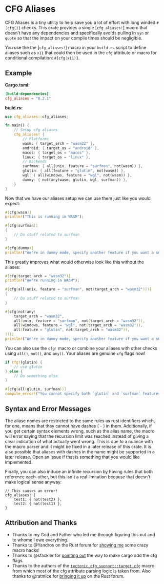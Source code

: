 # CFG Aliases

CFG Aliases is a tiny utility to help save you a lot of effort with long winded `#[cfg()]` checks. This crate provides a single [`cfg_aliases!`] macro that doesn't have any dependencies and specifically avoids pulling in `syn` or `quote` so that the impact on your compile times should be negligible.

You use the the [`cfg_aliases!`] macro in your `build.rs` script to define aliases such as `x11` that could then be used in the `cfg` attribute or macro for conditional compilation: `#[cfg(x11)]`.

## Example

**Cargo.toml:**

```toml
[build-dependencies]
cfg_aliases = "0.2.1"
```

**build.rs:**

```rust
use cfg_aliases::cfg_aliases;

fn main() {
    // Setup cfg aliases
    cfg_aliases! {
        // Platforms
        wasm: { target_arch = "wasm32" },
        android: { target_os = "android" },
        macos: { target_os = "macos" },
        linux: { target_os = "linux" },
        // Backends
        surfman: { all(unix, feature = "surfman", not(wasm)) },
        glutin: { all(feature = "glutin", not(wasm)) },
        wgl: { all(windows, feature = "wgl", not(wasm)) },
        dummy: { not(any(wasm, glutin, wgl, surfman)) },
    }
}
```

Now that we have our aliases setup we can use them just like you would expect:

```rust
#[cfg(wasm)]
println!("This is running in WASM");

#[cfg(surfman)]
{
    // Do stuff related to surfman
}

#[cfg(dummy)]
println!("We're in dummy mode, specify another feature if you want a smarter app!");
```

This greatly improves what would otherwise look like this without the aliases:

```rust
#[cfg(target_arch = "wasm32")]
println!("We're running in WASM");

#[cfg(all(unix, feature = "surfman", not(target_arch = "wasm32")))]
{
    // Do stuff related to surfman
}

#[cfg(not(any(
    target_arch = "wasm32",
    all(unix, feature = "surfman", not(target_arch = "wasm32")),
    all(windows, feature = "wgl", not(target_arch = "wasm32")),
    all(feature = "glutin", not(target_arch = "wasm32")),
)))]
println!("We're in dummy mode, specify another feature if you want a smarter app!");
```

You can also use the `cfg!` macro or combine your aliases with other checks using `all()`, `not()`, and `any()`. Your aliases are genuine `cfg` flags now!

```rust
if cfg!(glutin) {
    // use glutin
} else {
    // Do something else
}

#[cfg(all(glutin, surfman))]
compile_error!("You cannot specify both `glutin` and `surfman` features");
```

## Syntax and Error Messages

The aliase names are restricted to the same rules as rust identifiers which, for one, means that they cannot have dashes ( `-` ) in them. Additionally, if you get certain syntax elements wrong, such as the alias name, the macro will error saying that the recursion limit was reached instead of giving a clear indication of what actually went wrong. This is due to a nuance with the macro parser and it might be fixed in a later release of this crate. It is also possible that aliases with dashes in the name might be supported in a later release. Open an issue if that is something that you would like implemented.

Finally, you can also induce an infinite recursion by having rules that both reference each-other, but this isn't a real limitation because that doesn't make logical sense anyway:

```rust,ignore
// This causes an error!
cfg_aliases! {
    test1: { not(test2) },
    test2: { not(test1) },
}
```

## Attribution and Thanks

- Thanks to my God and Father who led me through figuring this out and to whome I owe everything.
- Thanks to @Yandros on the Rust forum for [showing me][sm] some crazy macro hacks!
- Thanks to @sfackler for [pointing out][po] the way to make cargo add the cfg flags.
- Thanks to the authors of the [`tectonic_cfg_support::target_cfg`] macro from which most of the cfg attribute parsing logic is taken from. Also thanks to @ratmice for [bringing it up][bip] on the Rust forum.

[`tectonic_cfg_support::target_cfg`]: https://docs.rs/tectonic_cfg_support/0.0.1/src/tectonic_cfg_support/lib.rs.html#166-298
[po]: https://users.rust-lang.org/t/any-such-thing-as-cfg-aliases/40100/2
[bip]: https://users.rust-lang.org/t/any-such-thing-as-cfg-aliases/40100/13
[sm]: https://users.rust-lang.org/t/any-such-thing-as-cfg-aliases/40100/3

